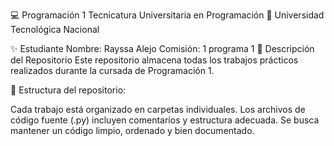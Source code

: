 💻 Programación 1
Tecnicatura Universitaria en Programación
📍 Universidad Tecnológica Nacional

✨ Estudiante
Nombre: Rayssa Alejo
Comisión: 1 programa 1
📂 Descripción del Repositorio
Este repositorio almacena todas los trabajos prácticos realizados durante la cursada de Programación 1.

📌 Estructura del repositorio:

Cada trabajo está organizado en carpetas individuales.
Los archivos de código fuente (.py) incluyen comentarios y estructura adecuada.
Se busca mantener un código limpio, ordenado y bien documentado.
